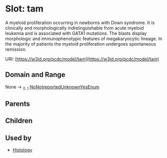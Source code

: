 
# Slot: tam


A myeloid proliferation occurring in newborns with Down syndrome. It is clinically and morphologically indistinguishable from acute myeloid leukemia and is associated with GATA1 mutations. The blasts display morphologic and immunophenotypic features of megakaryocytic lineage. In the majority of patients the myeloid proliferation undergoes spontaneous remission.

URI: [https://w3id.org/pcdc/model/tam](https://w3id.org/pcdc/model/tam)


## Domain and Range

None &#8594;  <sub>0..1</sub> [NoNotreportedUnknownYesEnum](NoNotreportedUnknownYesEnum.md)

## Parents


## Children


## Used by

 * [Histology](Histology.md)

